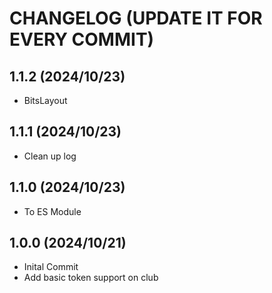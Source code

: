 # CHANGELOG (UPDATE IT FOR EVERY COMMIT)

## 1.1.2 (2024/10/23)
* BitsLayout

## 1.1.1 (2024/10/23)
* Clean up log

## 1.1.0 (2024/10/23)
* To ES Module

## 1.0.0 (2024/10/21)
* Inital Commit
* Add basic token support on club